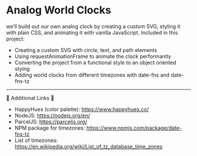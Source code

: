 # Analog World Clocks

we’ll build out our own analog clock by creating a custom SVG, styling it with plain CSS, and animating it with vanilla JavaScript. Included in this project: 
- Creating a custom SVG with circle, text, and path elements
- Using requestAnimationFrame to animate the clock performantly
- Converting the project from a functional style to an object oriented stying
- Adding world clocks from different timezones with date-fns and date-fns-tz

---------------------------------------

🔗  Additional Links 🔗
- HappyHues (color palette): https://www.happyhues.co/
- NodeJS: https://nodejs.org/en/
- ParcelJS: https://parceljs.org/
- NPM package for timezones: https://www.npmjs.com/package/date-fns-tz
- List of timezones: https://en.wikipedia.org/wiki/List_of_tz_database_time_zones
